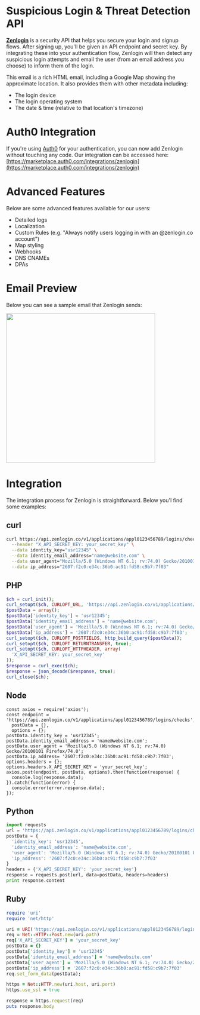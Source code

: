 # Suspicious Login &amp; Threat Detection API
**[Zenlogin](https://zenlogin.co/)** is a security API that helps you secure your login and signup flows. After signing up, you'll be given an API endpoint and secret key. By integrating these into your authentication flow, Zenlogin will then detect any suspicious login attempts and email the user (from an email address you choose) to inform them of the login.

This email is a rich HTML email, including a Google Map showing the approximate location. It also provides them with other metadata including:
- The login device
- The login operating system
- The date &amp; time (relative to that location's timezone)

# Auth0 Integration
If you're using [Auth0](https://auth0.com/) for your authentication, you can now add Zenlogin without touching any code. Our integration can be accessed here:
[https://marketplace.auth0.com/integrations/zenlogin](https://marketplace.auth0.com/integrations/zenlogin)

# Advanced Features
Below are some advanced features available for our users:
- Detailed logs
- Localization
- Custom Rules (e.g. "Always notify users logging in with an @zenlogin.co account")
- Map styling
- Webhooks
- DNS CNAMEs
- DPAs

# Email Preview
Below you can see a sample email that Zenlogin sends:

<img src="https://github.com/zenlogin/suspicious-login-and-threat-detection-api/assets/612938/17f8443a-ad0d-45d2-9628-83076baad5c6" width="400" />

# Integration
The integration process for Zenlogin is straightforward. Below you'l find some examples:

## curl
``` bash
curl https://api.zenlogin.co/v1/applications/appl0123456789/logins/checks \
  --header "X_API_SECRET_KEY: your_secret_key" \
  --data identity_key="usr12345" \
  --data identity_email_address="name@website.com" \
  --data user_agent="Mozilla/5.0 (Windows NT 6.1; rv:74.0) Gecko/20100101 Firefox/74.0" \
  --data ip_address="2607:f2c0:e34c:36b0:ac91:fd58:c9b7:7f03"
```

## PHP
``` php
$ch = curl_init();
curl_setopt($ch, CURLOPT_URL, 'https://api.zenlogin.co/v1/applications/appl0123456789/logins/checks');
$postData = array();
$postData['identity_key'] = 'usr12345';
$postData['identity_email_address'] = 'name@website.com';
$postData['user_agent'] = 'Mozilla/5.0 (Windows NT 6.1; rv:74.0) Gecko/20100101 Firefox/74.0';
$postData['ip_address'] = '2607:f2c0:e34c:36b0:ac91:fd58:c9b7:7f03';
curl_setopt($ch, CURLOPT_POSTFIELDS, http_build_query($postData));
curl_setopt($ch, CURLOPT_RETURNTRANSFER, true);
curl_setopt($ch, CURLOPT_HTTPHEADER, array(
  'X_API_SECRET_KEY: your_secret_key'
));
$response = curl_exec($ch);
$response = json_decode($response, true);
curl_close($ch);
```

## Node
``` Node
const axios = require('axios');
const endpoint = 'https://api.zenlogin.co/v1/applications/appl0123456789/logins/checks',
  postData = {},
  options = {};
postData.identity_key = 'usr12345';
postData.identity_email_address = 'name@website.com';
postData.user_agent = 'Mozilla/5.0 (Windows NT 6.1; rv:74.0) Gecko/20100101 Firefox/74.0';
postData.ip_address= '2607:f2c0:e34c:36b0:ac91:fd58:c9b7:7f03';
options.headers = {};
options.headers.X_API_SECRET_KEY = 'your_secret_key';
axios.post(endpoint, postData, options).then(function(response) {
  console.log(response.data);
}).catch(function(error) {
  console.error(error.response.data);
});
```

## Python
``` Python
import requests
url = 'https://api.zenlogin.co/v1/applications/appl0123456789/logins/checks'
postData = {
  'identity_key': 'usr12345',
  'identity_email_address': 'name@website.com',
  'user_agent': 'Mozilla/5.0 (Windows NT 6.1; rv:74.0) Gecko/20100101 Firefox/74.0',
  'ip_address': '2607:f2c0:e34c:36b0:ac91:fd58:c9b7:7f03'
}
headers = {'X_API_SECRET_KEY': 'your_secret_key'}
response = requests.post(url, data=postData, headers=headers)
print response.content
```

## Ruby
``` Ruby
require 'uri'
require 'net/http'

uri = URI('https://api.zenlogin.co/v1/applications/appl0123456789/logins/checks')
req = Net::HTTP::Post.new(uri.path)
req['X_API_SECRET_KEY'] = 'your_secret_key'
postData = {}
postData['identity_key'] = 'usr12345'
postData['identity_email_address'] = 'name@website.com'
postData['user_agent'] = 'Mozilla/5.0 (Windows NT 6.1; rv:74.0) Gecko/20100101 Firefox/74.0'
postData['ip_address'] = '2607:f2c0:e34c:36b0:ac91:fd58:c9b7:7f03'
req.set_form_data(postData);

https = Net::HTTP.new(uri.host, uri.port)
https.use_ssl = true

response = https.request(req)
puts response.body
```

